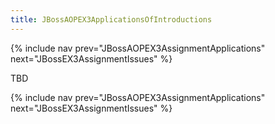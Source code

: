 ```yaml
---
title: JBossAOPEX3ApplicationsOfIntroductions
---
```

{% include nav prev="JBossAOPEX3AssignmentApplications" next="JBossEX3AssignmentIssues" %}

TBD

{% include nav prev="JBossAOPEX3AssignmentApplications" next="JBossEX3AssignmentIssues" %}
